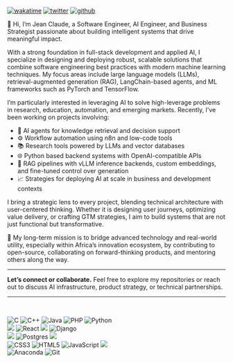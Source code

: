 [![wakatime](https://wakatime.com/badge/user/ef27af5b-4eed-4e87-8eb4-dcd287cfdfd3.svg)](https://wakatime.com/@ef27af5b-4eed-4e87-8eb4-dcd287cfdfd3)
[![twitter](https://img.shields.io/twitter/follow/hicodev?label=followers&logo=twitter&color=%23007ec6&style=plastic)](https://twitter.com/@hicodev)
[![github](https://img.shields.io/github/followers/hicodev-rw?logo=github&style=plastic)](https://github.com/hicodev-rw?tab=followers)


👋 Hi, I’m Jean Claude, a Software Engineer, AI Engineer, and Business Strategist passionate about building intelligent systems that drive meaningful impact.

With a strong foundation in full-stack development and applied AI, I specialize in designing and deploying robust, scalable solutions that combine software engineering best practices with modern machine learning techniques. My focus areas include large language models (LLMs), retrieval-augmented generation (RAG), LangChain-based agents, and ML frameworks such as PyTorch and TensorFlow.

I’m particularly interested in leveraging AI to solve high-leverage problems in research, education, automation, and emerging markets. Recently, I’ve been working on projects involving:

* 🧠 AI agents for knowledge retrieval and decision support
* ⚙️ Workflow automation using n8n and low-code tools
* 📚 Research tools powered by LLMs and vector databases
* 🌐 Python based backend systems with OpenAI-compatible APIs
* 🤖 RAG pipelines with vLLM inference backends, custom embeddings, and fine-tuned control over generation
* 📈 Strategies for deploying AI at scale in business and development contexts

I bring a strategic lens to every project, blending technical architecture with user-centered thinking. Whether it is designing user journeys, optimizing value delivery, or crafting GTM strategies, I aim to build systems that are not just functional but transformative.

🧭 My long-term mission is to bridge advanced technology and real-world utility, especially within Africa’s innovation ecosystem, by contributing to open-source, collaborating on forward-thinking products, and mentoring others along the way.

---

**Let’s connect or collaborate.**
Feel free to explore my repositories or reach out to discuss AI infrastructure, product strategy, or technical partnerships.

---
<br />

![C](https://img.shields.io/badge/c-%2300599C.svg?style=for-the-badge&logo=c%2B%2B&logoColor=white)
![C++](https://img.shields.io/badge/c++-%2300599C.svg?style=for-the-badge&logo=c%2B%2B&logoColor=white)
![Java](https://img.shields.io/badge/java-%23ED8B00.svg?style=for-the-badge&logo=java&logoColor=white)
![PHP](https://img.shields.io/badge/php-%23777BB4.svg?style=for-the-badge&logo=php&logoColor=white)
![Python](https://img.shields.io/badge/python-3670A0?style=for-the-badge&logo=python&logoColor=ffdd54)
<br />
![](https://img.shields.io/badge/Node.js-339933?style=for-the-badge&logo=nodedotjs&logoColor=white)
![React](https://img.shields.io/badge/react-%2320232a.svg?style=for-the-badge&logo=react&logoColor=%2361DAFB)
![](https://img.shields.io/badge/Express.js-000000?style=for-the-badge&logo=express&logoColor=white)
![Django](https://img.shields.io/badge/django-%23092E20.svg?style=for-the-badge&logo=django&logoColor=white)
<br />
![](https://img.shields.io/badge/MongoDB-4EA94B?style=for-the-badge&logo=mongodb&logoColor=white)
![Postgres](https://img.shields.io/badge/postgres-%23316192.svg?style=for-the-badge&logo=postgresql&logoColor=white)
![](https://img.shields.io/badge/MySQL-005C84?style=for-the-badge&logo=mysql&logoColor=white)
<br />
![CSS3](https://img.shields.io/badge/css3-%231572B6.svg?style=for-the-badge&logo=css3&logoColor=white)
![HTML5](https://img.shields.io/badge/html5-%23E34F26.svg?style=for-the-badge&logo=html5&logoColor=white)
![JavaScript](https://img.shields.io/badge/javascript-%23323330.svg?style=for-the-badge&logo=javascript&logoColor=%23F7DF1E)
![](https://img.shields.io/badge/Bootstrap-563D7C?style=for-the-badge&logo=bootstrap&logoColor=white)
<br />
![Anaconda](https://img.shields.io/badge/Anaconda-%2344A833.svg?style=for-the-badge&logo=anaconda&logoColor=white)
![Git](https://img.shields.io/badge/git-%23F05033.svg?style=for-the-badge&logo=git&logoColor=white)

